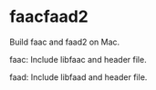 # faacfaad2
Build faac and faad2 on Mac.

faac: Include libfaac and header file.

faad: Include libfaad and header file.

